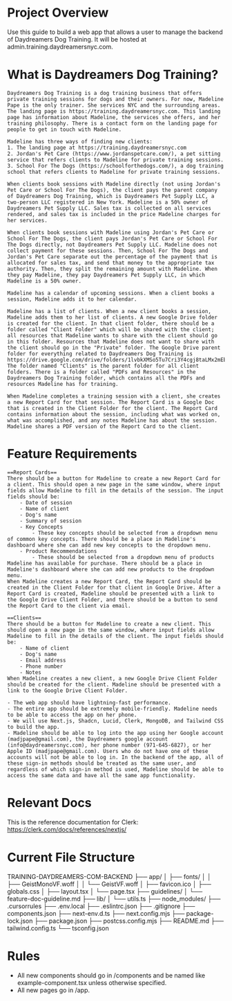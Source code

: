 # Project Overview
Use this guide to build a web app that allows a user to manage the backend of Daydreamers Dog Training. It will be hosted at admin.training.daydreamersnyc.com.


# What is Daydreamers Dog Training?
    Daydreamers Dog Training is a dog training business that offers private training sessions for dogs and their owners. For now, Madeline Pape is the only trainer. She services NYC and the surrounding areas. The landing page is https://training.daydreamersnyc.com. This landing page has information about Madeline, the services she offers, and her training philosophy. There is a contact form on the landing page for people to get in touch with Madeline.

    Madeline has three ways of finding new clients: 
    1. The landing page at https://training.daydreamersnyc.com
    2. Jordan's Pet Care (https://www.jordanspetcare.com/), a pet sitting service that refers clients to Madeline for private training sessions.
    3. School For The Dogs (https://schoolforthedogs.com/), a dog training school that refers clients to Madeline for private training sessions.

    When clients book sessions with Madeline directly (not using Jordan's Pet Care or School For The Dogs), the client pays the parent company of Daydreamers Dog Training, which is Daydreamers Pet Supply LLC, a two-person LLC registered in New York. Madeline is a 50% owner of Daydreamers Pet Supply LLC. Sales tax is collected on all services rendered, and sales tax is included in the price Madeline charges for her services.

    When clients book sessions with Madeline using Jordan's Pet Care or School For The Dogs, the client pays Jordan's Pet Care or School For The Dogs directly, not Daydreamers Pet Supply LLC. Madeline does not collect payment for these sessions. Then, School For The Dogs and Jordan's Pet Care separate out the percentage of the payment that is allocated for sales tax, and send that money to the appropriate tax authority. Then, they split the remaining amount with Madeline. When they pay Madeline, they pay Daydreamers Pet Supply LLC, in which Madeline is a 50% owner.

    Madeline has a calendar of upcoming sessions. When a client books a session, Madeline adds it to her calendar.

    Madeline has a list of clients. When a new client books a session, Madeline adds them to her list of clients. A new Google Drive folder is created for the client. In that client folder, there should be a folder called "Client Folder" which will be shared with the client; all resources that Madeline wants to share with the client should go in this folder. Resources that Madeline does not want to share with the client should go in the "Private" folder. The Google Drive parent folder for everything related to Daydreamers Dog Training is https://drive.google.com/drive/folders/1lvbkXMSo5Tu7Cri3Y4cgj8taLMx2mEbx. The folder named "Clients" is the parent folder for all client folders. There is a folder called "PDFs and Resources" in the Daydreamers Dog Training folder, which contains all the PDFs and resources Madeline has for training.

    When Madeline completes a training session with a client, she creates a new Report Card for that session. The Report Card is a Google Doc that is created in the Client Folder for the client. The Report Card contains information about the session, including what was worked on, what was accomplished, and any notes Madeline has about the session. Madeline shares a PDF version of the Report Card to the client.


# Feature Requirements
    ==Report Cards==
    There should be a button for Madeline to create a new Report Card for a client. This should open a new page in the same window, where input fields allow Madeline to fill in the details of the session. The input fields should be:
        - Date of session
        - Name of client
        - Dog's name
        - Summary of session
        - Key Concepts
            - These key concepts should be selected from a dropdown menu of common key concepts. There should be a place in Madeline's dashboard where she can add new key concepts to the dropdown menu.
        - Product Recommendations
            - These should be selected from a dropdown menu of products Madeline has available for purchase. There should be a place in Madeline's dashboard where she can add new products to the dropdown menu.
    When Madeline creates a new Report Card, the Report Card should be created in the Client Folder for that client in Google Drive. After a Report Card is created, Madeline should be presented with a link to the Google Drive Client Folder, and there should be a button to send the Report Card to the client via email.

    ==Clients==
    There should be a button for Madeline to create a new client. This should open a new page in the same window, where input fields allow Madeline to fill in the details of the client. The input fields should be:
        - Name of client
        - Dog's name
        - Email address
        - Phone number
        - Notes
    When Madeline creates a new client, a new Google Drive Client Folder should be created for the client. Madeline should be presented with a link to the Google Drive Client Folder.

    - The web app should have lightning-fast performance.
    - The entire app should be extremely mobile-friendly. Madeline needs to be able to access the app on her phone.
    - We will use Next.js, Shadcn, Lucid, Clerk, MongoDB, and Tailwind CSS to build the app.
    - Madeline should be able to log into the app using her Google account (madjpape@gmail.com), the Daydreamers google account (info@daydreamersnyc.com), her phone number (971-645-6827), or her Apple ID (madjpape@gmail.com). Users who do not have one of these accounts will not be able to log in. In the backend of the app, all of these sign-in methods should be treated as the same user, and regardless of which sign-in method is used, Madeline should be able to access the same data and have all the same app functionality.


# Relevant Docs
This is the reference documentation for Clerk: https://clerk.com/docs/references/nextjs/


# Current File Structure
TRAINING-DAYDREAMERS-COM-BACKEND
├── app/
│   ├── fonts/
│   │   ├── GeistMonoVF.woff
│   │   └── GeistVF.woff
│   ├── favicon.ico
│   ├── globals.css
│   ├── layout.tsx
│   └── page.tsx
├── guidelines/
│   └── feature-doc-guideline.md
├── lib/
│   └── utils.ts
├── node_modules/
├── .cursorrules
├── .env.local
├── .eslintrc.json
├── .gitignore
├── components.json
├── next-env.d.ts
├── next.config.mjs
├── package-lock.json
├── package.json
├── postcss.config.mjs
├── README.md
├── tailwind.config.ts
└── tsconfig.json


# Rules
- All new components should go in /components and be named like example-component.tsx unless otherwise specified.
- All new pages go in /app.